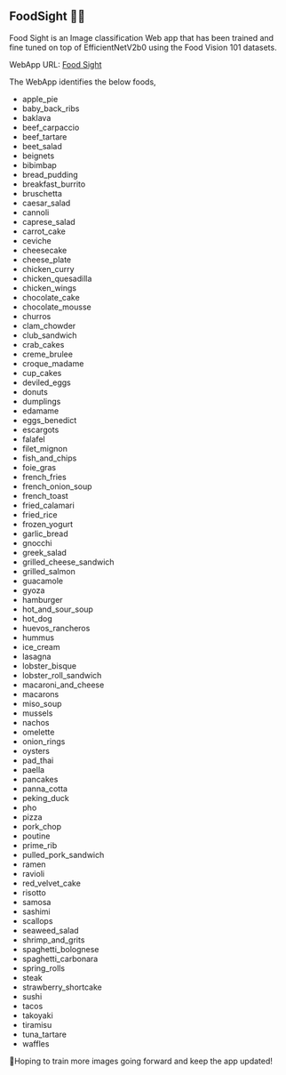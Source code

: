 ## FoodSight 🍔👀

Food Sight is an Image classification Web app that has been trained and fine tuned on top of EfficientNetV2b0 using the Food Vision 101 datasets.

WebApp URL: [Food Sight](https://hemachandrand-foodsight-app-f9qo2i.streamlitapp.com/)

The WebApp identifies the below foods,

- apple_pie
- baby_back_ribs
- baklava
- beef_carpaccio
- beef_tartare
- beet_salad
- beignets
- bibimbap
- bread_pudding
- breakfast_burrito
- bruschetta
- caesar_salad
- cannoli
- caprese_salad
- carrot_cake
- ceviche
- cheesecake
- cheese_plate
- chicken_curry
- chicken_quesadilla
- chicken_wings
- chocolate_cake
- chocolate_mousse
- churros
- clam_chowder
- club_sandwich
- crab_cakes
- creme_brulee
- croque_madame
- cup_cakes
- deviled_eggs
- donuts
- dumplings
- edamame
- eggs_benedict
- escargots
- falafel
- filet_mignon
- fish_and_chips
- foie_gras
- french_fries
- french_onion_soup
- french_toast
- fried_calamari
- fried_rice
- frozen_yogurt
- garlic_bread
- gnocchi
- greek_salad
- grilled_cheese_sandwich
- grilled_salmon
- guacamole
- gyoza
- hamburger
- hot_and_sour_soup
- hot_dog
- huevos_rancheros
- hummus
- ice_cream
- lasagna
- lobster_bisque
- lobster_roll_sandwich
- macaroni_and_cheese
- macarons
- miso_soup
- mussels
- nachos
- omelette
- onion_rings
- oysters
- pad_thai
- paella
- pancakes
- panna_cotta
- peking_duck
- pho
- pizza
- pork_chop
- poutine
- prime_rib
- pulled_pork_sandwich
- ramen
- ravioli
- red_velvet_cake
- risotto
- samosa
- sashimi
- scallops
- seaweed_salad
- shrimp_and_grits
- spaghetti_bolognese
- spaghetti_carbonara
- spring_rolls
- steak
- strawberry_shortcake
- sushi
- tacos
- takoyaki
- tiramisu
- tuna_tartare
- waffles

🔑Hoping to train more images going forward and keep the app updated!
